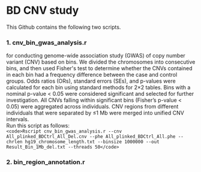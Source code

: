 # BD CNV study
This Github contains the following two scripts. 
### 1. cnv_bin_gwas_analysis.r
for conducting genome-wide association study (GWAS) of copy number variant (CNV) based on bins. We divided the chromosomes into consecutive bins, and then used Fisher's test to determine whether the CNVs contained in each bin had a frequency difference between the case and control groups. Odds ratios (ORs), standard errors (SEs), and p-values were calculated for each bin using standard methods for 2×2 tables. Bins with a nominal p-value < 0.05 were considered significant and selected for further investigation. All CNVs falling within significant bins (Fisher’s p-value < 0.05) were aggregated across individuals. CNV regions from different individuals that were separated by ≤1 Mb were merged into unified CNV intervals. <br>
Run this script as follows:<br>
`<code>Rscript cnv_bin_gwas_analysis.r --cnv All_plinked_BDCtrl_All_Del.cnv --phe All_plinked_BDCtrl_All.phe --chrlen hg19_chromosome_length.txt --binsize 1000000 --out Result_Bin_1Mb_del.txt --threads 50</code>`

### 2. bin_region_annotation.r
##
